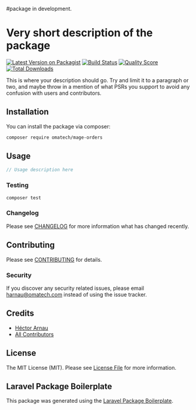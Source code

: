 #package in development.

# Very short description of the package

[![Latest Version on Packagist](https://img.shields.io/packagist/v/omatech/mage-orders.svg?style=flat-square)](https://packagist.org/packages/omatech/mage-orders)
[![Build Status](https://img.shields.io/travis/omatech/mage-orders/master.svg?style=flat-square)](https://travis-ci.org/omatech/mage-orders)
[![Quality Score](https://img.shields.io/scrutinizer/g/omatech/mage-orders.svg?style=flat-square)](https://scrutinizer-ci.com/g/omatech/mage-orders)
[![Total Downloads](https://img.shields.io/packagist/dt/omatech/mage-orders.svg?style=flat-square)](https://packagist.org/packages/omatech/mage-orders)

This is where your description should go. Try and limit it to a paragraph or two, and maybe throw in a mention of what PSRs you support to avoid any confusion with users and contributors.

## Installation

You can install the package via composer:

```bash
composer require omatech/mage-orders
```

## Usage

``` php
// Usage description here
```

### Testing

``` bash
composer test
```

### Changelog

Please see [CHANGELOG](CHANGELOG.md) for more information what has changed recently.

## Contributing

Please see [CONTRIBUTING](CONTRIBUTING.md) for details.

### Security

If you discover any security related issues, please email harnau@omatech.com instead of using the issue tracker.

## Credits

- [Héctor Arnau](https://github.com/omatech)
- [All Contributors](../../contributors)

## License

The MIT License (MIT). Please see [License File](LICENSE.md) for more information.

## Laravel Package Boilerplate

This package was generated using the [Laravel Package Boilerplate](https://laravelpackageboilerplate.com).